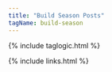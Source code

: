 ```yaml
---
title: "Build Season Posts"
tagName: build-season
---
```


{% include taglogic.html %}

{% include links.html %}
